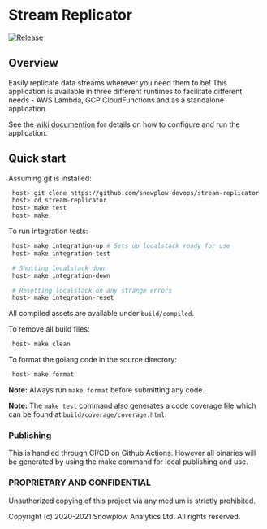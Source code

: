 # Stream Replicator

[![Release][release-image]][releases]

## Overview

Easily replicate data streams wherever you need them to be!  This application is available in three different runtimes to facilitate different needs - AWS Lambda, GCP CloudFunctions and as a standalone application.

See the [wiki documention](https://github.com/snowplow-devops/stream-replicator/wiki) for details on how to configure and run the application.

## Quick start

Assuming git is installed:

```bash
 host> git clone https://github.com/snowplow-devops/stream-replicator
 host> cd stream-replicator
 host> make test
 host> make
```

To run integration tests:

```bash
 host> make integration-up # Sets up localstack ready for use
 host> make integration-test

 # Shutting localstack down
 host> make integration-down

 # Resetting localstack on any strange errors
 host> make integration-reset
```

All compiled assets are available under `build/compiled`.

To remove all build files:

```bash
 host> make clean
```

To format the golang code in the source directory:

```bash
 host> make format
```

**Note:** Always run `make format` before submitting any code.

**Note:** The `make test` command also generates a code coverage file which can be found at `build/coverage/coverage.html`.

### Publishing

This is handled through CI/CD on Github Actions. However all binaries will be generated by using the make command for local publishing and use.

### PROPRIETARY AND CONFIDENTIAL

Unauthorized copying of this project via any medium is strictly prohibited.

Copyright (c) 2020-2021 Snowplow Analytics Ltd. All rights reserved.

[release-image]: http://img.shields.io/badge/golang-0.1.0-6ad7e5.svg?style=flat
[releases]: https://github.com/snowplow-devops/stream-replicator/releases/
